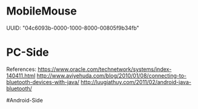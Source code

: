 # MobileMouse
UUID: "04c6093b-0000-1000-8000-00805f9b34fb"

# PC-Side

References:
https://www.oracle.com/technetwork/systems/index-140411.html
http://www.aviyehuda.com/blog/2010/01/08/connecting-to-bluetooth-devices-with-java/
http://luugiathuy.com/2011/02/android-java-bluetooth/


#Android-Side